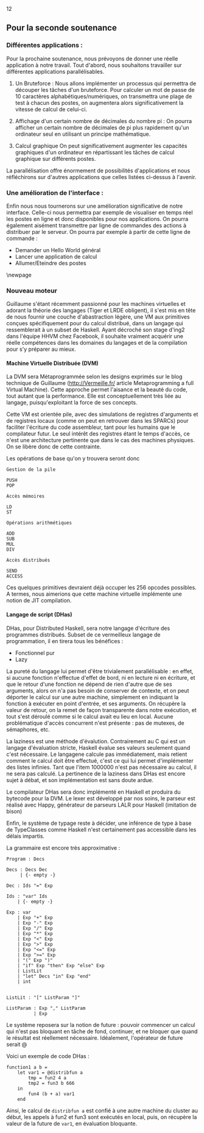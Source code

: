 <fontsize>$12$</fontsize>

Pour la seconde soutenance
---------------------------

### Différentes applications :

Pour la prochaine soutenance, nous prévoyons de donner une réelle
application à notre travail. 
Tout d'abord, nous souhaitons travailler sur différentes applications
parallélisables.

1. Un Bruteforce :
Nous allons implémenter un processus qui permettra de découper les tâches
d'un bruteforce. Pour calculer un mot de passe de 10 caractères
alphabétiques/numériques, on transmettra une plage de test à chacun des
postes, on augmentera alors significativement la vitesse de calcul de celui-ci.

2. Affichage d'un certain nombre de décimales du nombre pi :
On pourra afficher un certain nombre de décimales de pi plus rapidement qu'un
ordinateur seul en utilisant un principe mathématique.

3. Calcul graphique
On peut significativement augmenter les capacités graphiques d'un ordinateur en
répartissant les tâches de calcul graphique sur différents postes.


La parallélisation offre énormement de possibilités d'applications et nous
réfléchirons sur d'autres applications que celles listées ci-dessus à l'avenir.

### Une amélioration de l'interface :

Enfin nous nous tournerons sur une amélioration significative de notre
interface. Celle-ci nous permettra par exemple de visualiser en temps réel les 
postes en ligne et donc disponibles pour nos applications. On pourra également
aisément transmettre par ligne de commandes des actions à distribuer par le
serveur. On pourra par exemple à partir de cette ligne de commande :

- Demander un Hello World général
- Lancer une application de calcul
- Allumer/Eteindre des postes

\newpage

### Nouveau moteur

Guillaume s'étant récemment passionné pour les machines virtuelles et adorant
la théorie des langages (Tiger et LRDE obligent), il s'est mis en tête de nous
fournir une couche d'abastraction légère, une VM aux primitives conçues
spécifiquement pour du calcul distribué, dans un langage qui ressemblerait à un
subset de Haskell. Ayant décroché son stage d'ing2 dans l'équipe HHVM chez
Facebook, il souhaite vraiment acquérir une réelle compétences dans les
domaines du langages et de la compilation pour s'y préparer au mieux.

#### Machine Virtuelle Distribuée (DVM)

La DVM sera Métaprogrammée selon les designs exprimés sur le blog technique de
Guillaume (http://Vermeille.fr/ article Metaprogramming a full Virtual
Machine). Cette approche permet l'aisance et la beauté du code, tout autant que
la performance. Elle est conceptuellement très liée au langage,
puisqu'exploitant la force de ses concepts.

Cette VM est orientée pile, avec des simulations de registres d'arguments et de
registres locaux (comme on peut en retrouver dans les SPARCs) pour faciliter
l'écriture du code assembleur, tant pour les humains que le compilateur futur.
Le seul intérêt des registres étant le temps d'accès, ce n'est une architecture
pertinente que dans le cas des machines physiques. On se libère donc de cette
contrainte.

Les opérations de base qu'on y trouvera seront donc

    Gestion de la pile

    PUSH
    POP

    Accès mémoires

    LD
    ST

    Opérations arithmétiques

    ADD
    SUB
    MUL
    DIV

    Accès distribués

    SEND
    ACCESS

Ces quelques primitives devraient déjà occuper les 256 opcodes possibles. A
termes, nous aimerions que cette machine virtuelle implémente une notion de JIT
compilation.

#### Langage de script (DHas)

DHas, pour Distributed Haskell, sera notre langage d'écriture des programmes
distribués. Subset de ce vermeilleux langage de programmation, il en tirera
tous les bénéfices :

- Fonctionnel pur
- Lazy

La pureté du langage lui permet d'être trivialement parallélisable : en effet,
si aucune fonction n'effectue d'effet de bord, ni en lecture ni en écriture, et
que le retour d'une fonction ne dépend de rien d'autre que de ses arguments,
alors on n'a pas besoin de conserver de contexte, et on peut déporter le calcul
sur une autre machine, simplement en indiquant la fonction à exécuter en point
d'entrée, et ses arguments. On récupère la valeur de retour, on la remet de
façon transparente dans notre exécution, et tout s'est déroulé comme si le
calcul avait eu lieu en local. Aucune problématique d'accès concurrent n'est
présente : pas de mutexes, de sémaphores, etc.

La laziness est une méthode d'évalution. Contrairement au C qui est un langage
d'évaluation stricte, Haskell évalue ses valeurs seulement quand c'est
nécessaire. Le langagene calcule pas immédiatement, mais retient comment le
calcul doit être effectué, c'est ce qui lui permet d'implémenter des listes
infinies. Tant que l'item 1000000 n'est pas nécessaire au calcul, il ne sera
pas calculé. La pertinence de la laziness dans DHas est encore sujet à débat,
et son implémentation est sans doute ardue.

Le compilateur DHas sera donc implémenté en Haskell et produira du bytecode
pour la DVM. Le lexer est développé par nos soins, le parseur est réalisé avec
Happy, générateur de parseurs LALR pour Haskell (imitation de bison)

Enfin, le système de typage reste à décider, une inférence de type à base de
TypeClasses comme Haskell n'est certainement pas accessible dans les délais
impartis.

La grammaire est encore très approximative :

    Program : Decs

    Decs : Decs Dec
         | {- empty -}

    Dec : Ids "=" Exp

    Ids : "var" Ids
        | {- empty -}

    Exp : var
        | Exp "+" Exp
        | Exp "-" Exp
        | Exp "/" Exp
        | Exp "*" Exp
        | Exp "<" Exp
        | Exp ">" Exp
        | Exp "<=" Exp
        | Exp ">=" Exp
        | "(" Exp ")"
        | "if" Exp "then" Exp "else" Exp
        | ListLit
        | "let" Decs "in" Exp "end"
        | int


    ListLit : "[" ListParam "]"

    ListParam : Exp "," ListParam
              | Exp

Le système reposera sur la notion de future : pouvoir commencer un calcul qui
n'est pas bloquant en tâche de fond, continuer, et ne bloquer que quand le
résultat est réellement nécessaire. Idéalement, l'opérateur de future serait @

Voici un exemple de code DHas :

    function1 a b =
        let var1 = @distribfun a
            tmp = fun2 4 a
            tmp2 = fun3 b 666
        in
            fun4 (b + a) var1
        end

Ainsi, le calcul de `distribfun a` est confié à une autre machine du cluster au
début, les appels à fun2 et fun3 sont exécutés en local, puis, on récupère la
valeur de la future de `var1`, en évaluation bloquante.

